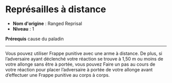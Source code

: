 # Représailles à distance

 * **Nom d'origine** : Ranged Reprisal
 * **Niveau** : 1


<p><strong>Prérequis</strong> cause du paladin</p>
<hr>
<p>Vous pouvez utiliser Frappe punitive avec une arme à distance. De plus, si l’adversaire ayant déclenché votre réaction se trouve à 1,50 m ou moins de votre allonge sans être à portée, vous pouvez Faire un pas au cours de votre réaction pour placer l’adversaire à portée de votre allonge avant d’effectuer une Frappe punitive au corps à corps.</p>